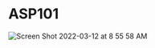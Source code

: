 # ASP101

![Screen Shot 2022-03-12 at 8 55 58 AM](https://user-images.githubusercontent.com/415208/158027267-96dd63b0-f9b2-4bdc-9ff4-279488cf5b9d.png)
